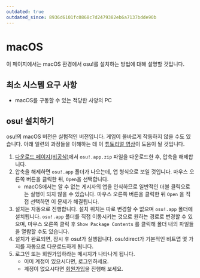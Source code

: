 ```yaml
---
outdated: true
outdated_since: 8936d6101fc0868c7d2479382eb6a7137bdde90b
---
```


# macOS

이 페이지에서는 macOS 환경에서 osu!를 설치하는 방법에 대해 설명할 것입니다.

## 최소 시스템 요구 사항

- macOS를 구동할 수 있는 적당한 사양의 PC

## osu! 설치하기

osu!의 macOS 버전은 실험적인 버전입니다. 게임이 올바르게 작동하지 않을 수도 있습니다. 아래 일련의 과정들을 이해하는 데 이 [튜토리얼 영상](https://www.youtube.com/watch?v=3ay221bMHNo)이 도움이 될 것입니다.

1. [다운로드 페이지(비공식)](https://osu.ppy.sh/community/forums/topics/682197)에서 `osu!.app.zip` 파일을 다운로드한 후, 압축을 해제합니다.
2. 압축을 해제하면 `osu!.app` 폴더가 나오는데, 앱 형식으로 보일 것입니다. 마우스 오른쪽 버튼을 클릭한 뒤, `Open`을 선택합니다.
   - macOS에서는 알 수 없는 게시자의 앱을 인식하므로 일반적인 더블 클릭으로는 실행이 되지 않을 수 있습니다. 마우스 오른쪽 버튼을 클릭한 뒤 `Open` 을 직접 선택하면 이 문제가 해결됩니다.
3. 설치는 자동으로 진행합니다. 설치 위치는 따로 변경할 수 없으며 `osu!.app` 폴더에 설치됩니다. `osu!.app` 폴더를 직접 이동시키는 것으로 원하는 경로로 변경할 수 있으며, 마우스 오른쪽 클릭 후 `Show Package Contents` 를 클릭해 폴더 내의 파일들을 열람할 수도 있습니다.
4. 설치가 완료되면, 잠시 후 osu!가 실행됩니다. osu!direct가 기본적인 비트맵 몇 가지를 자동으로 다운로드하게 됩니다.
5. 로그인 또는 회원가입하라는 메시지가 나타나게 됩니다.
   - 이미 계정이 있으시다면, 로그인하세요.
   - 계정이 없으시다면 [회원가입](/wiki/Registration)을 진행해 보세요.
